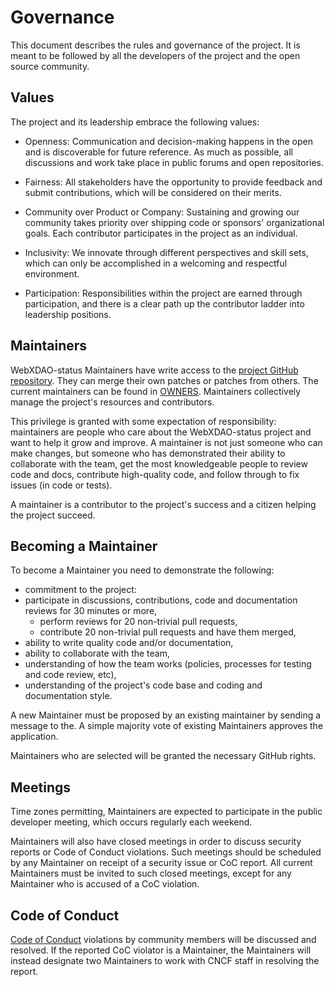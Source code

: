# Governance

This document describes the rules and governance of the project. It is meant to be followed by all the developers of the project and the open source community.

## Values

The project and its leadership embrace the following values:

- Openness: Communication and decision-making happens in the open and is discoverable for future
  reference. As much as possible, all discussions and work take place in public
  forums and open repositories.

- Fairness: All stakeholders have the opportunity to provide feedback and submit
  contributions, which will be considered on their merits.

- Community over Product or Company: Sustaining and growing our community takes
  priority over shipping code or sponsors' organizational goals. Each
  contributor participates in the project as an individual.

- Inclusivity: We innovate through different perspectives and skill sets, which
  can only be accomplished in a welcoming and respectful environment.

- Participation: Responsibilities within the project are earned through
  participation, and there is a clear path up the contributor ladder into leadership
  positions.

## Maintainers

WebXDAO-status Maintainers have write access to the [project GitHub repository](https://github.com/WebXDAO/webxdao-chrome).
They can merge their own patches or patches from others. The current maintainers
can be found in [OWNERS](./CODEOWNERS). Maintainers collectively manage the project's
resources and contributors.

This privilege is granted with some expectation of responsibility: maintainers
are people who care about the WebXDAO-status project and want to help it grow and
improve. A maintainer is not just someone who can make changes, but someone who
has demonstrated their ability to collaborate with the team, get the most
knowledgeable people to review code and docs, contribute high-quality code, and
follow through to fix issues (in code or tests).

A maintainer is a contributor to the project's success and a citizen helping
the project succeed.

## Becoming a Maintainer

To become a Maintainer you need to demonstrate the following:

- commitment to the project:
- participate in discussions, contributions, code and documentation reviews
  for 30 minutes or more,
  - perform reviews for 20 non-trivial pull requests,
  - contribute 20 non-trivial pull requests and have them merged,
- ability to write quality code and/or documentation,
- ability to collaborate with the team,
- understanding of how the team works (policies, processes for testing and code review, etc),
- understanding of the project's code base and coding and documentation style.

A new Maintainer must be proposed by an existing maintainer by sending a message to the. A simple majority vote of existing Maintainers
approves the application.

Maintainers who are selected will be granted the necessary GitHub rights.

## Meetings

Time zones permitting, Maintainers are expected to participate in the public
developer meeting, which occurs regularly each weekend.

Maintainers will also have closed meetings in order to discuss security reports
or Code of Conduct violations. Such meetings should be scheduled by any
Maintainer on receipt of a security issue or CoC report. All current Maintainers
must be invited to such closed meetings, except for any Maintainer who is
accused of a CoC violation.

## Code of Conduct

[Code of Conduct](./CODE_OF_CONDUCT.md)
violations by community members will be discussed and resolved. If the reported CoC violator
is a Maintainer, the Maintainers will instead designate two Maintainers to work
with CNCF staff in resolving the report.
